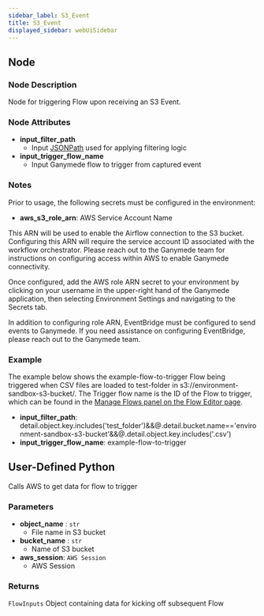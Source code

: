 ```yaml
---
sidebar_label: S3_Event
title: S3_Event
displayed_sidebar: webUiSidebar
---
```


## Node

### Node Description

Node for triggering Flow upon receiving an S3 Event.

### Node Attributes

- **input_filter_path**
  - Input [JSONPath](https://jsonpath.com) used for applying filtering logic
- **input_trigger_flow_name**
  - Input Ganymede flow to trigger from captured event

### Notes

Prior to usage, the following secrets must be configured in the environment:

- **aws_s3_role_arn**: AWS Service Account Name

This ARN will be used to enable the Airflow connection to the S3 bucket. Configuring this ARN
will require the service account ID associated with the workflow orchestrator.  Please reach
out to the Ganymede team for instructions on configuring access within AWS to enable Ganymede
connectivity.

Once configured, add the AWS role ARN secret to your environment by clicking on your username in
the upper-right hand of the Ganymede application, then selecting Environment Settings and
navigating to the Secrets tab.

In addition to configuring role ARN, EventBridge must be configured to send events to Ganymede.
If you need assistance on configuring EventBridge, please reach out to the Ganymede team.

### Example

The example below shows the example-flow-to-trigger Flow being triggered when CSV files are loaded to test-folder in s3://environment-sandbox-s3-bucket/.  The Trigger flow name is the ID of the Flow to trigger, which can be found in the [Manage Flows panel on the Flow Editor page](https://docs.ganymede.bio/app/flows/FlowEditor#managing-flows).

- **input_filter_path**: detail.object.key.includes('test_folder')&&@.detail.bucket.name=='environment-sandbox-s3-bucket'&&@.detail.object.key.includes('.csv')
- **input_trigger_flow_name**: example-flow-to-trigger

## User-Defined Python

Calls AWS to get data for flow to trigger

### Parameters

- **object_name** : `str`
  - File name in S3 bucket
- **bucket_name** : `str`
  - Name of S3 bucket
- **aws_session**: `AWS Session`
  - AWS Session

### Returns

`FlowInputs`
  Object containing data for kicking off subsequent Flow
